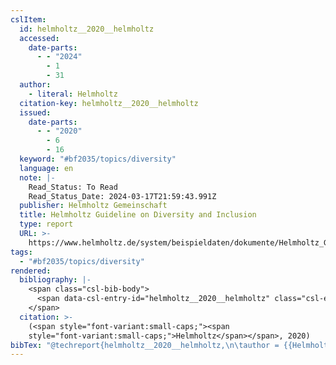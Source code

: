 ```yaml
---
cslItem:
  id: helmholtz__2020__helmholtz
  accessed:
    date-parts:
      - - "2024"
        - 1
        - 31
  author:
    - literal: Helmholtz
  citation-key: helmholtz__2020__helmholtz
  issued:
    date-parts:
      - - "2020"
        - 6
        - 16
  keyword: "#bf2035/topics/diversity"
  language: en
  note: |-
    Read_Status: To Read
    Read_Status_Date: 2024-03-17T21:59:43.991Z
  publisher: Helmholtz Gemeinschaft
  title: Helmholtz Guideline on Diversity and Inclusion
  type: report
  URL: >-
    https://www.helmholtz.de/system/beispieldaten/dokumente/Helmholtz_Guideline_on_Diversity_and_Inclusion.pdf
tags:
  - "#bf2035/topics/diversity"
rendered:
  bibliography: |-
    <span class="csl-bib-body">
      <span data-csl-entry-id="helmholtz__2020__helmholtz" class="csl-entry"><span class='author-bib'>Helmholtz</span>. <span class='date-bib'>(2020)</span>. <span class='title'><i><b><span style="font-style:normal;">Helmholtz Guideline on Diversity and Inclusion</span></b></i></span>. Helmholtz Gemeinschaft. <span class='URL'><a href='https://www.helmholtz.de/system/beispieldaten/dokumente/Helmholtz_Guideline_on_Diversity_and_Inclusion.pdf'>LINK</a></span></span>
    </span>
  citation: >-
    (<span style="font-variant:small-caps;"><span
    style="font-variant:small-caps;">Helmholtz</span></span>, 2020)
bibTex: "@techreport{helmholtz__2020__helmholtz,\n\tauthor = {{Helmholtz}},\n\tyear = {2020},\n\tmonth = {jun 16},\n\tnote = {Read\\textunderscore{}Status: To Read\nRead\\textunderscore{}Status\\textunderscore{}Date: 2024-03-17T21:59:43.991Z},\n\tinstitution = {Helmholtz Gemeinschaft},\n\ttitle = {Helmholtz {Guideline} on {Diversity} and {Inclusion}},\n\turl = {https://www.helmholtz.de/system/beispieldaten/dokumente/Helmholtz_Guideline_on_Diversity_and_Inclusion.pdf},\n}\n\n"
---
```

